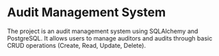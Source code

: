 # Audit Management System
The project is an audit management system using SQLAlchemy and PostgreSQL. It allows users to manage auditors and audits through basic CRUD operations (Create, Read, Update, Delete).
